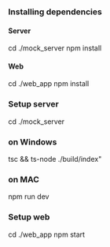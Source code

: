 ### Installing dependencies
#### Server
cd ./mock_server
npm install
#### Web
cd ./web_app
npm install

### Setup server
cd ./mock_server
### on Windows
tsc && ts-node ./build/index"
### on MAC
npm run dev

### Setup web
cd ./web_app
npm start